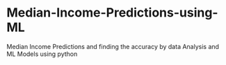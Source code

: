 # Median-Income-Predictions-using-ML
Median Income Predictions and finding the accuracy by data Analysis and ML Models using python
